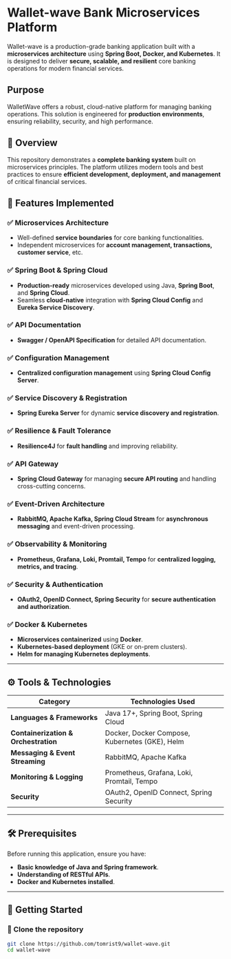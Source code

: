 # Wallet-wave Bank Microservices Platform

Wallet-wave is a production-grade banking application built with a **microservices architecture** using **Spring Boot, Docker, and Kubernetes**. It is designed to deliver **secure, scalable, and resilient** core banking operations for modern financial services.

##  Purpose

WalletWave offers a robust, cloud-native platform for managing banking operations. This solution is engineered for **production environments**, ensuring reliability, security, and high performance.

## 🔹 Overview

This repository demonstrates a **complete banking system** built on microservices principles. The platform utilizes modern tools and best practices to ensure **efficient development, deployment, and management** of critical financial services.

## 📌 Features Implemented

### ✅ Microservices Architecture
- Well-defined **service boundaries** for core banking functionalities.
- Independent microservices for **account management, transactions, customer service**, etc.

### ✅ Spring Boot & Spring Cloud
- **Production-ready** microservices developed using Java, **Spring Boot**, and **Spring Cloud**.
- Seamless **cloud-native** integration with **Spring Cloud Config** and **Eureka Service Discovery**.

### ✅ API Documentation
- **Swagger / OpenAPI Specification** for detailed API documentation.

### ✅ Configuration Management
- **Centralized configuration management** using **Spring Cloud Config Server**.

### ✅ Service Discovery & Registration
- **Spring Eureka Server** for dynamic **service discovery and registration**.

### ✅ Resilience & Fault Tolerance
- **Resilience4J** for **fault handling** and improving reliability.

### ✅ API Gateway
- **Spring Cloud Gateway** for managing **secure API routing** and handling cross-cutting concerns.

### ✅ Event-Driven Architecture
- **RabbitMQ, Apache Kafka, Spring Cloud Stream** for **asynchronous messaging** and event-driven processing.

### ✅ Observability & Monitoring
- **Prometheus, Grafana, Loki, Promtail, Tempo** for **centralized logging, metrics, and tracing**.

### ✅ Security & Authentication
- **OAuth2, OpenID Connect, Spring Security** for **secure authentication and authorization**.

### ✅ Docker & Kubernetes
- **Microservices containerized** using **Docker**.
- **Kubernetes-based deployment** (GKE or on-prem clusters).
- **Helm for managing Kubernetes deployments**.

---

## ⚙️ Tools & Technologies

| Category           | Technologies Used |
|-------------------|------------------|
| **Languages & Frameworks** | Java 17+, Spring Boot, Spring Cloud |
| **Containerization & Orchestration** | Docker, Docker Compose, Kubernetes (GKE), Helm |
| **Messaging & Event Streaming** | RabbitMQ, Apache Kafka |
| **Monitoring & Logging** | Prometheus, Grafana, Loki, Promtail, Tempo |
| **Security** | OAuth2, OpenID Connect, Spring Security |

---

## 🛠️ Prerequisites

Before running this application, ensure you have:

- **Basic knowledge of Java and Spring framework**.
- **Understanding of RESTful APIs**.
- **Docker and Kubernetes installed**.

---

## 🚀 Getting Started

### 🔹 Clone the repository
```bash
git clone https://github.com/tomrist9/wallet-wave.git
cd wallet-wave

